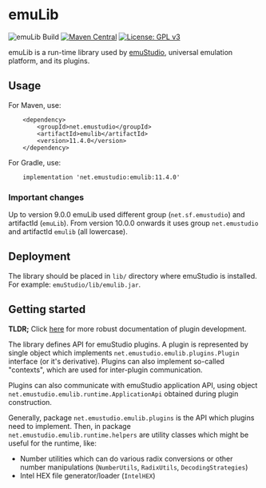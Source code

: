 # emuLib
![emuLib Build](https://github.com/emustudio/emuLib/workflows/emuLib%20Build/badge.svg)
[![Maven Central](https://maven-badges.herokuapp.com/maven-central/net.emustudio/emulib/badge.svg)](https://maven-badges.herokuapp.com/maven-central/net.emustudio/emulib)
[![License: GPL v3](https://img.shields.io/badge/License-GPLv3-blue.svg)](https://www.gnu.org/licenses/gpl-3.0)

emuLib is a run-time library used by [emuStudio](https://github.com/emustudio/emuStudio), universal emulation platform,
and its plugins.

## Usage

For Maven, use:

```
    <dependency>
        <groupId>net.emustudio</groupId>
        <artifactId>emulib</artifactId>
        <version>11.4.0</version>
    </dependency>
```

For Gradle, use:

```
    implementation 'net.emustudio:emulib:11.4.0'
```

### Important changes

Up to version 9.0.0 emuLib used different group (`net.sf.emustudio`) and artifactId (`emuLib`). From version 10.0.0
onwards it uses group `net.emustudio` and artifactId `emulib` (all lowercase).

## Deployment

The library should be placed in `lib/` directory where emuStudio is installed.
For example: `emuStudio/lib/emulib.jar`.


## Getting started

**TLDR;** Click [here](https://www.emustudio.net/devel/) for more robust documentation of plugin development. 

The library defines API for emuStudio plugins. A plugin is represented by single object which implements
`net.emustudio.emulib.plugins.Plugin` interface (or it's derivative). Plugins can also implement so-called "contexts",
which are used for inter-plugin communication.

Plugins can also communicate with emuStudio application API, using object `net.emustudio.emulib.runtime.ApplicationApi`
obtained during plugin construction.
 
Generally, package `net.emustudio.emulib.plugins` is the API which plugins need to implement.
Then, in package `net.emustudio.emulib.runtime.helpers` are utility classes which might be useful for the runtime, like: 

- Number utilities which can do various radix conversions or other number manipulations (`NumberUtils`, `RadixUtils`,
 `DecodingStrategies`)
- Intel HEX file generator/loader (`IntelHEX`)
